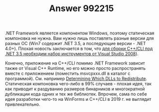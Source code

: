 ﻿---
title: "Answer 992215"
se.owner.user_id: 240512
se.owner.display_name: "MSDN.WhiteKnight"
se.owner.link: "https://ru.stackoverflow.com/users/240512/msdn-whiteknight"
se.answer_id: 992215
se.question_id: 992120
se.post_type: answer
se.score: 2
se.is_accepted: False
---
<p>.NET Framework является компонентом Windows, поэтому статическая компоновка не нужна. Вам нужно лишь поставлять разные версии для разных ОС (Win7 содержит .NET 3.5, а последующие версии - .NET 4.0+). Плохая новость заключается в том, что <a href="https://stackoverflow.com/a/18681240/8674428">для сборки С++/CLI под .NET 3.5 необходим набор инструментов от Visual Studio 2008</a>).</p>

<p>Конечно, приложение на С++/CLI помимо .NET Framework зависит также от Visual C++ Runtime, но его можно просто распространять вместе с приложением (поместить msvcpxxx.dll в каталог с программой). См. например <a href="https://docs.microsoft.com/en-us/cpp/windows/determining-which-dlls-to-redistribute?view=vs-2019" rel="nofollow noreferrer">Determining Which DLLs to Redistribute</a>. Статическая компоновка чего-либо в 99% случаев - плохая идея, так как приводит к раздуванию размеров бинарников и многократной дубликации кода одних и тех же библиотек. Впрочем, сама по себе идея разработки чего-то на WinForms и C++/CLI в 2019 г. не выглядит привлекательно.</p>
